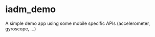 iadm_demo
=========

A simple demo app using some mobile specific APIs (accelerometer, gyroscope, ...)

